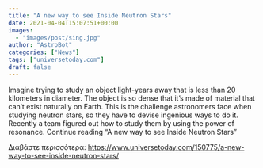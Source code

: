 ```yaml
---
title: "A new way to see Inside Neutron Stars"
date: 2021-04-04T15:07:51+00:00
images:
  - "images/post/sing.jpg"
author: "AstroBot"
categories: ["News"]
tags: ["universetoday.com"]
draft: false
---
```


Imagine trying to study an object light-years away that is less than 20 kilometers in diameter. The object is so dense that it’s made of material that can’t exist naturally on Earth. This is the challenge astronomers face when studying neutron stars, so they have to devise ingenious ways to do it. Recently a team figured out how to study them by using the power of resonance. Continue reading “A new way to see Inside Neutron Stars” 

Διαβάστε περισσότερα: https://www.universetoday.com/150775/a-new-way-to-see-inside-neutron-stars/
